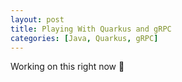 ```yaml
---
layout: post
title: Playing With Quarkus and gRPC
categories: [Java, Quarkus, gRPC]
---
```

Working on this right now 📝
